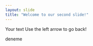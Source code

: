 ```yaml
---
layout: slide
title: "Welcome to our second slide!"
---
```

Your text
Use the left arrow to go back!

deneme
